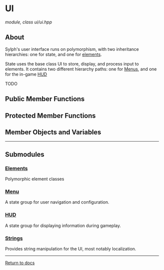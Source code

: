 # UI
*module, class*
*ui/ui.hpp*

## About
Sylph's user interface runs on polymorphism, with two inheritance hierarchies: one for state, and one for [elements](elements.md).

State uses the base class UI to store, display, and process input to elements. It contains two different hierarchy paths: one for [Menus](menu/menu.md), and one for the in-game [HUD](hud/hud.md)

TODO
## Public Member Functions

## Protected Member Functions

## Member Objects and Variables

---

## Submodules

### [Elements](elements/elements.md)
Polymorphic element classes

### [Menu](menu/menu.md)
A state group for user navigation and configuration.

### [HUD](hud/hud.md)
A state group for displaying information during gameplay.

### [Strings](strings/strings.md)
Provides string manipulation for the UI, most notably localization.

---

[Return to docs](../docs.md)
